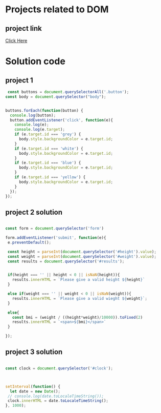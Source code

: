 # Projects related to DOM

## project link
[Click Here](https://stackblitz.com/edit/dom-project-chaiaurcode-14vjey?file=index.html)

# Solution code

## project 1

```javascript
 const buttons = document.querySelectorAll('.button');
const body = document.querySelector("body");


buttons.forEach(function(button) {
  console.log(button);
  button.addEventListener('click', function(e){
    console.log(e);
    console.log(e.target);
    if (e.target.id === 'grey') {
      body.style.backgroundColor = e.target.id;
    }
    if (e.target.id === 'white') {
      body.style.backgroundColor = e.target.id;
    }
    if (e.target.id === 'blue') {
      body.style.backgroundColor = e.target.id;
    }
    if (e.target.id === 'yellow') {
      body.style.backgroundColor = e.target.id;
    }
  });
});
 ```

 ## project 2 solution 

 ```javascript

const form = document.querySelector('form')

form.addEventListener('submit', function(e){
  e.preventDefault();

  const height = parseInt(document.querySelector('#height').value);
  const weight = parseInt(document.querySelector('#weight').value);
  const results = document.querySelector('#results');


  if(height === '' || height < 0 || isNaN(height)){
    results.innerHTML = `Please give a valid height ${height}`
  }

  else if(weight === '' || weight < 0 || isNaN(weight)){
    results.innerHTML = `Please give a valid wieght ${weight}`;
  }

  else{
    const bmi = (weight / ((height*weight)/10000)).toFixed(2)
    results.innerHTML = `<span>${bmi}</span>`
  }

});

```

## project 3 solution

```javascript

const clock = document.querySelector('#clock');



setInterval(function() {
  let date = new Date();
 // console.log(date.toLocaleTimeString());
 clock.innerHTML = date.toLocaleTimeString();
}, 1000);

```